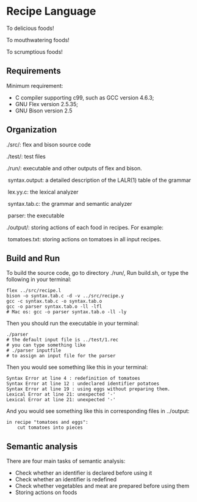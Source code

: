# Recipe Language

To delicious foods!

To mouthwatering foods!

To scrumptious foods!

## Requirements

Minimum requirement:

- C compiler supporting c99, such as GCC version 4.6.3;
- GNU Flex version 2.5.35;
- GNU Bison version 2.5

## Organization

./src/: flex and bison source code

./test/: test files 

./run/: executable and other outputs of flex and bison. 

​		syntax.output: a detailed description of the LALR(1) table of the grammar

​		lex.yy.c: the lexical analyzer

​		syntax.tab.c: the grammar and semantic analyzer

​		parser: the executable

./output/: storing actions of each food in recipes. For example:

​		tomatoes.txt: storing actions on tomatoes in all input recipes.

## Build and Run

To build the source code, go to directory ./run/, Run build.sh, or type the following in your terminal:

```shell
flex ../src/recipe.l
bison -o syntax.tab.c -d -v ../src/recipe.y
gcc -c syntax.tab.c -o syntax.tab.o
gcc -o parser syntax.tab.o -ll -lfl
# Mac os: gcc -o parser syntax.tab.o -ll -ly
```

Then you should run the executable in your terminal:

```shell
./parser
# the default input file is ../test/1.rec
# you can type something like 
# ./parser inputfile
# to assign an input file for the parser
```

Then you would see something like this in your terminal:

```shell
Syntax Error at line 4 : redefinition of tomatoes
Syntax Error at line 12 : undeclared identifier potatoes
Syntax Error at line 19 : using eggs without preparing them.
Lexical Error at line 21: unexpected '-'
Lexical Error at line 21: unexpected '-'
```

And you would see something like this in corresponding files in ../output:

```
in recipe "tomatoes and eggs": 
	cut tomatoes into pieces
```

## Semantic analysis

There are four main tasks of semantic analysis:

- Check whether an identifier is declared before using it
- Check whether an identifier is redefined
- Check whether vegetables and meat are prepared before using them
- Storing actions on foods

